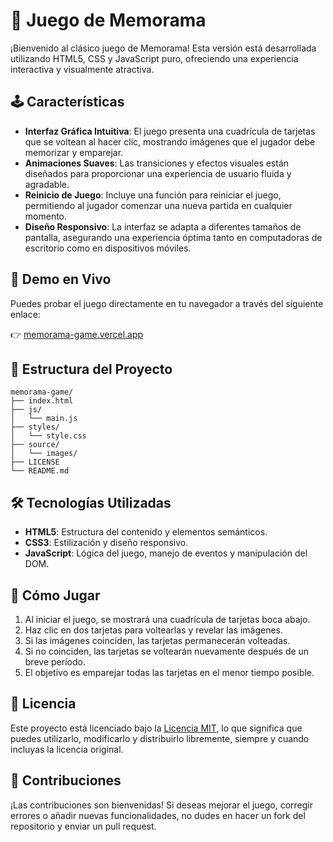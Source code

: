 # 🧠 Juego de Memorama

¡Bienvenido al clásico juego de Memorama! Esta versión está desarrollada utilizando HTML5, CSS y JavaScript puro, ofreciendo una experiencia interactiva y visualmente atractiva.

## 🕹️ Características

- **Interfaz Gráfica Intuitiva**: El juego presenta una cuadrícula de tarjetas que se voltean al hacer clic, mostrando imágenes que el jugador debe memorizar y emparejar.
- **Animaciones Suaves**: Las transiciones y efectos visuales están diseñados para proporcionar una experiencia de usuario fluida y agradable.
- **Reinicio de Juego**: Incluye una función para reiniciar el juego, permitiendo al jugador comenzar una nueva partida en cualquier momento.
- **Diseño Responsivo**: La interfaz se adapta a diferentes tamaños de pantalla, asegurando una experiencia óptima tanto en computadoras de escritorio como en dispositivos móviles.

## 🚀 Demo en Vivo

Puedes probar el juego directamente en tu navegador a través del siguiente enlace:

👉 [memorama-game.vercel.app](memorama-game-ruby.vercel.app)

## 📂 Estructura del Proyecto

```
memorama-game/
├── index.html
├── js/
│   └── main.js
├── styles/
│   └── style.css
├── source/
│   └── images/
├── LICENSE
└── README.md
```

## 🛠️ Tecnologías Utilizadas

- **HTML5**: Estructura del contenido y elementos semánticos.
- **CSS3**: Estilización y diseño responsivo.
- **JavaScript**: Lógica del juego, manejo de eventos y manipulación del DOM.

## 📌 Cómo Jugar

1. Al iniciar el juego, se mostrará una cuadrícula de tarjetas boca abajo.
2. Haz clic en dos tarjetas para voltearlas y revelar las imágenes.
3. Si las imágenes coinciden, las tarjetas permanecerán volteadas.
4. Si no coinciden, las tarjetas se voltearán nuevamente después de un breve período.
5. El objetivo es emparejar todas las tarjetas en el menor tiempo posible.

## 📄 Licencia

Este proyecto está licenciado bajo la [Licencia MIT](LICENSE), lo que significa que puedes utilizarlo, modificarlo y distribuirlo libremente, siempre y cuando incluyas la licencia original.

## 🤝 Contribuciones

¡Las contribuciones son bienvenidas! Si deseas mejorar el juego, corregir errores o añadir nuevas funcionalidades, no dudes en hacer un fork del repositorio y enviar un pull request.
